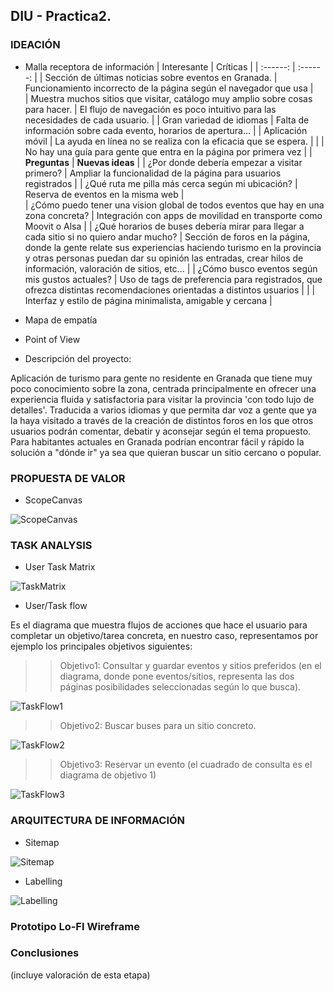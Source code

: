 ## DIU - Practica2.

### IDEACIÓN 
* Malla receptora de información
  | Interesante | Críticas |
  | :------:   | :------: |
  | Sección de últimas noticias sobre eventos en Granada.    | Funcionamiento incorrecto de la página según el navegador que usa |       
  | Muestra muchos sitios que visitar, catálogo muy amplio sobre cosas para hacer.    | El flujo de navegación es poco intuitivo para las necesidades de cada usuario. |
  | Gran variedad de idiomas    |   Falta de información sobre cada evento, horarios de apertura...   |
  | Aplicación móvil    | La ayuda en línea no se realiza con la eficacia que se espera.  |
  | | No hay una guía para gente que entra en la página por primera vez |
  |  __Preguntas__      |  __Nuevas ideas__    | 
  | ¿Por donde debería empezar a visitar primero? | Ampliar la funcionalidad de la página para usuarios registrados   |
  | ¿Qué ruta me pilla más cerca según mi ubicación? | Reserva de eventos en la misma web  |        
  | ¿Cómo puedo tener una vision global de todos eventos que hay en una zona concreta?  |  Integración con apps de movilidad en transporte como Moovit o Alsa  |
  | ¿Qué horarios de buses debería mirar para llegar a cada sitio si no quiero andar mucho?  | Sección de foros en la página, donde la gente relate sus experiencias haciendo turismo en la provincia y otras personas puedan dar su opinión las entradas, crear hilos de información, valoración de sitios, etc... |
  | ¿Cómo busco eventos según mis gustos actuales? | Uso de tags de preferencia para registrados, que ofrezca distintas recomendaciones orientadas a distintos usuarios  | 
  |  | Interfaz y estilo de página minimalista, amigable y cercana |  

* Mapa de empatía
* Point of View 

* Descripción del proyecto:

Aplicación de turismo para gente no residente en Granada que tiene muy poco conocimiento sobre la zona, centrada principalmente en ofrecer una experiencia fluida y satisfactoria para visitar la provincia 'con todo lujo de detalles'. Traducida a varios idiomas y que permita dar voz a gente que ya la haya visitado a través de la creación de distintos foros en los que otros usuarios podrán comentar, debatir y aconsejar según el tema propuesto. Para habitantes actuales en Granada podrían encontrar fácil y rápido la solución a "dónde ir" ya sea que quieran buscar un sitio cercano o popular.

### PROPUESTA DE VALOR
* ScopeCanvas

![ScopeCanvas](./img/ScopeCanvas.png)

### TASK ANALYSIS

* User Task Matrix 

![TaskMatrix](./img/TaskMatrix.png)

* User/Task flow

Es el diagrama que muestra flujos de acciones que hace el usuario para completar un objetivo/tarea concreta, en nuestro caso, representamos por ejemplo los principales objetivos siguientes:

>> Objetivo1: Consultar y guardar eventos y sitios preferidos (en el diagrama, donde pone eventos/sitios, representa las dos páginas posibilidades seleccionadas según lo que busca).

![TaskFlow1](./img/TaskFlow1.png)

>> Objetivo2: Buscar buses para un sitio concreto.

![TaskFlow2](./img/TaskFlow2.png)

>> Objetivo3: Reservar un evento (el cuadrado de consulta es el diagrama de objetivo 1)

![TaskFlow3](./img/TaskFlow3.png)

### ARQUITECTURA DE INFORMACIÓN

* Sitemap 

![Sitemap](./img/Sitemap.png)

* Labelling 

![Labelling](./img/Labelling.png)


### Prototipo Lo-FI Wireframe 


### Conclusiones  
(incluye valoración de esta etapa)
